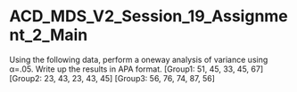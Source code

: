 # ACD_MDS_V2_Session_19_Assignment_2_Main
Using the following data, perform a oneway analysis of variance using α=.05. Write up
the results in APA format.
[Group1: 51, 45, 33, 45, 67]
[Group2: 23, 43, 23, 43, 45]
[Group3: 56, 76, 74, 87, 56]
